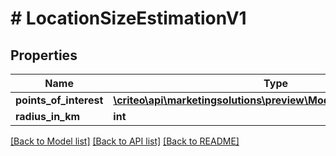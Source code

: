 # # LocationSizeEstimationV1

## Properties

Name | Type | Description | Notes
------------ | ------------- | ------------- | -------------
**points_of_interest** | [**\criteo\api\marketingsolutions\preview\Model\PointOfInterestV1[]**](PointOfInterestV1.md) |  |
**radius_in_km** | **int** |  |

[[Back to Model list]](../../README.md#models) [[Back to API list]](../../README.md#endpoints) [[Back to README]](../../README.md)
